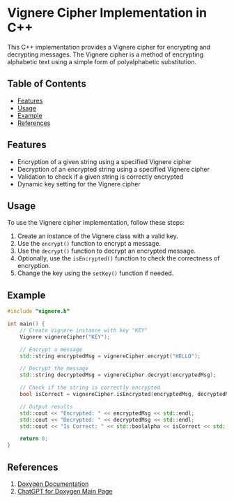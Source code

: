# Vignere Cipher Implementation in C++

This C++ implementation provides a Vignere cipher for encrypting and decrypting messages. The Vignere cipher is a method of encrypting alphabetic text using a simple form of polyalphabetic substitution.

## Table of Contents

- [Features](#features)
- [Usage](#usage)
- [Example](#example)
- [References](#references)

## Features

- Encryption of a given string using a specified Vignere cipher
- Decryption of an encrypted string using a specified Vignere cipher
- Validation to check if a given string is correctly encrypted
- Dynamic key setting for the Vignere cipher

## Usage

To use the Vignere cipher implementation, follow these steps:

1. Create an instance of the Vignere class with a valid key.
2. Use the `encrypt()` function to encrypt a message.
3. Use the `decrypt()` function to decrypt an encrypted message.
4. Optionally, use the `isEncrypted()` function to check the correctness of encryption.
5. Change the key using the `setKey()` function if needed.

## Example

```cpp
#include "vignere.h"

int main() {
    // Create Vignere instance with key "KEY"
    Vignere vignereCipher("KEY");

    // Encrypt a message
    std::string encryptedMsg = vignereCipher.encrypt("HELLO");

    // Decrypt the message
    std::string decryptedMsg = vignereCipher.decrypt(encryptedMsg);

    // Check if the string is correctly encrypted
    bool isCorrect = vignereCipher.isEncrypted(encryptedMsg, decryptedMsg);

    // Output results
    std::cout << "Encrypted: " << encryptedMsg << std::endl;
    std::cout << "Decrypted: " << decryptedMsg << std::endl;
    std::cout << "Is Correct: " << std::boolalpha << isCorrect << std::endl;

    return 0;
}
```

## References

1. [Doxygen Documentation](https://www.doxygen.nl/index.html)
2. [ChatGPT for Doxygen Main Page](https://chat.openai.com/)
